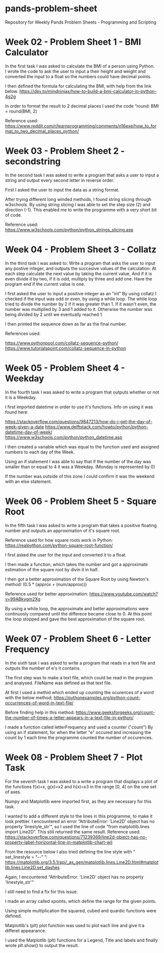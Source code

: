 # pands-problem-sheet
Repository for Weekly Pands Problem Sheets - Programming and Scripting

# Week 02 - Problem Sheet 1 - BMI Calculator

In the first task I was asked to calculate the BMI of a person using Python.  
I wrote the code to ask the user to input a their height and weight and converted the input to a float so 
the numbers could have decimal points.

I then defined the formula for calculating the BMI, with help from the link below.
https://dev.to/mindninjax/how-to-build-a-bmi-calculator-in-python-4g2g

In order to format the result to 2 decimal places I used the code “round: BMI = round(BMI, 2)

Reference used:
https://www.reddit.com/r/learnprogramming/comments/n16exe/how_to_format_to_two_decimal_places_python/




# Week 03 - Problem Sheet 2 - secondstring

In the second task I was asked to write a program that asks a user to input a string and output every second letter in reverse order.

First I asked the user to input the data as a string format. 

After trying different long winded methods, I found string slicing through w3schools.  By using string slicing I was able to set the step size (2) and direction (-1).  This enabled me to write the programme with a very short bit of code.

Reference used:
https://www.w3schools.com/python/python_strings_slicing.asp




# Week 04 - Problem Sheet 3 - Collatz

In the third task I was asked to: 
Write a program that asks the user to input any postive integer,
and outputs the succesive values of the calculation:
At each step calculate the next value by taking the current value,
And if it is even divide it by two, if it is odd, multiply by three and add one.
Have the program end if the current value is one.

I first asked the user to input a positive integer as an "int"
By using collatz I checked if the input was odd or even, by using a while loop.
The while loop tried to divide the number by 2 if it was greater than 1.
If it wasn't even, the number was multiplied by 3 and 1 added to it.
Otherwise the number was being divided by 2 until we eventually reached 1

I then printed the sequence down as far as the final number.

References used:

https://www.pythonpool.com/collatz-sequence-python/
https://www.tutorialspoint.com/collatz-sequence-in-python





# Week 05 - Problem Sheet 4 - Weekday

In the fourth task I was asked to write a program that outputs whether or not it is a Weekday.

I first imported datetime in order to use it's functions.  Info on using it was found here:

https://stackoverflow.com/questions/9847213/how-do-i-get-the-day-of-week-given-a-date
https://www.delftstack.com/howto/python/python-datetime-day-of-week/
https://www.w3schools.com/python/python_datetime.asp

I then created a variable which was equal to the function used and assigned numbers to each day of the Week.

Using an if statement I was able to say that if the number of the day was smaller than or equal to 4 it was a Weekday. (Monday is represented by 0)

If the number was outside of this zone I could confirm it was the weekend with an else statement.





# Week 06 - Problem Sheet 5 - Square Root

In the fifth task I was asked to write a program that takes a positive floating number and outputs
an approximation of it's square root.

Reference used for how square roots work in Python:
https://realpython.com/python-square-root-function/

I first asked the user for the input and converted it to a float.

I then made a function, which takes the number and got a approximate estimation of the square root by divin
it in half.

I then got a better approximation  of the Square Root by using Newton's method: 
(0.5 * (approx + (num/approx)))

Reference used for better approximation:
https://www.youtube.com/watch?v=99ABkygm2Xg

By using a while loop, the approximate and better approximations were continuosly compared until the differece became close to 0.
At this point the loop stopped and gave the best approximation of the square root.  





# Week 07 - Problem Sheet 6 - Letter Frequency

In the sixth task I was asked to write a program that reads in a text file and outputs the number of e's it contains.

The first step was to make a text file, which could be read in the program and analysed.
FileName was defined as that text file.

At first I used a methid which ended up counting the ocurences of a word with the below method;
https://pythonexamples.org/python-count-occurrences-of-word-in-text-file/

Before finding help in this method:
https://www.geeksforgeeks.org/count-the-number-of-times-a-letter-appears-in-a-text-file-in-python/

I made a function called letterFrequency and used a counter ("count") 
By using an if statement, for when the letter "e" occured
and increasing the count by 1 each time the programme counted the number of occurences.





# Week 08 - Problem Sheet 7 - Plot Task

For the seventh task I was asked to a write a program that displays a plot of the functions 
f(x)=x, g(x)=x2 and h(x)=x3 in the range [0, 4] on the one set of axes.

Numpy and Matplotlib were imported first, as they are necessary for this task.

I wanted to add a different style to the lines in this programme, to make it look prettier.  I encountered an error “AttributeError: 'Line2D' object has no property 'linestyle_str'”, so I used the line of code “from matplotlib.lines import Line2D”.  This still returned the same result.
Reference used:
https://stackoverflow.com/questions/71239369/line2d-object-has-no-property-label-horizontal-line-in-matplotlib-chart-wil

From the resource below I also tried defining the line style with “ set_linestyle = “--” ”:
https://matplotlib.org/3.5.1/api/_as_gen/matplotlib.lines.Line2D.html#matplotlib.lines.Line2D.set_dashes

Again, I encountered “AttributeError: 'Line2D' object has no property 'linestyle_str'”

I still need to find a fix for this issue.

I made an array called xpoints, which define the range for the given points. 

Using simple multiplication the squared, cubed and quardic functions were defined.  

Matplotlib's (plt) plot function was used to plot each line and give it a differet appearance.

I used the Matplotlib (plt) functions for a Legend, Title and labels and finally wrote plt.show() to output the result.





